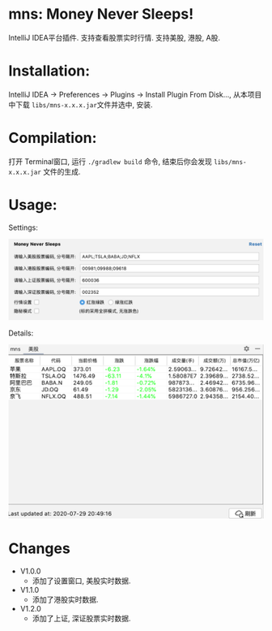 # mns: Money Never Sleeps!
IntelliJ IDEA平台插件. 支持查看股票实时行情. 支持美股, 港股, A股.

# Installation:
IntelliJ IDEA -> Preferences -> Plugins -> Install Plugin From Disk..., 从本项目中下载 `libs/mns-x.x.x.jar`文件并选中, 安装.

# Compilation:
打开 Terminal窗口, 运行 `./gradlew build` 命令, 结束后你会发现 `libs/mns-x.x.x.jar` 文件的生成.

# Usage:

Settings:

![Setting](/WX20200729-204957@2x.png)

Details:

![Detail](/WX20200729-204933@2x.png)


# Changes
* V1.0.0
  * 添加了设置窗口, 美股实时数据.
* V1.1.0
  * 添加了港股实时数据.
* V1.2.0
  * 添加了上证, 深证股票实时数据.
